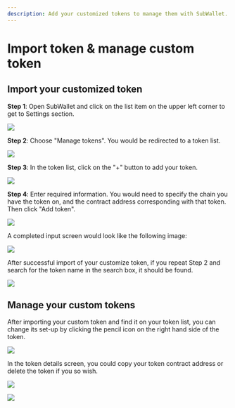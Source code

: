 ```yaml
---
description: Add your customized tokens to manage them with SubWallet.
---
```


# Import token & manage custom token

## Import your customized token

**Step 1**: Open SubWallet and click on the list item on the upper left corner to get to Settings section.

![](<../../.gitbook/assets/image (249) (1).png>)

**Step 2**: Choose "Manage tokens". You would be redirected to a token list.&#x20;

![](<../../.gitbook/assets/image (246) (1).png>)

**Step 3**: In the token list, click on the "+" button to add your token.

![](<../../.gitbook/assets/image (10) (3).png>)

**Step 4**: Enter required information. You would need to specify the chain you have the token on, and the contract address corresponding with that token. Then click "Add token".

![](<../../.gitbook/assets/image (247).png>)

A completed input screen would look like the following image:

![](<../../.gitbook/assets/image (16) (3).png>)

After successful import of your customize token, if you repeat Step 2 and search for the token name in the search box, it should be found.

![](<../../.gitbook/assets/image (21) (3) (1).png>)



## Manage your custom tokens

After importing your custom token and find it on your token list, you can change its set-up by clicking the pencil icon on the right hand side of the token.

![](<../../.gitbook/assets/image (11) (5).png>)

In the token details screen, you could copy your token contract address or delete the token if you so wish.

![](<../../.gitbook/assets/image (8) (5).png>)

![](<../../.gitbook/assets/image (242) (1).png>)
